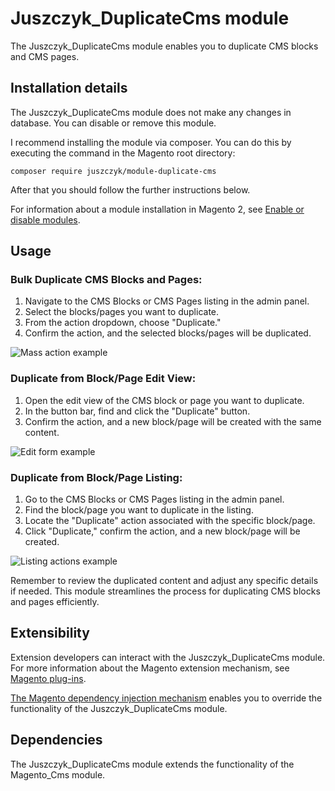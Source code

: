 # Juszczyk_DuplicateCms module

The Juszczyk_DuplicateCms module enables you to duplicate CMS blocks and CMS pages.

## Installation details

The Juszczyk_DuplicateCms module does not make any changes in database. You can disable or remove this module.

I recommend installing the module via composer. You can do this by executing the command in the Magento root directory:
```
composer require juszczyk/module-duplicate-cms
```

After that you should follow the further instructions below.

For information about a module installation in Magento 2, see [Enable or disable modules](https://experienceleague.adobe.com/docs/commerce-operations/installation-guide/tutorials/manage-modules.html).

## Usage

### Bulk Duplicate CMS Blocks and Pages:
1. Navigate to the CMS Blocks or CMS Pages listing in the admin panel.
2. Select the blocks/pages you want to duplicate.
3. From the action dropdown, choose "Duplicate."
4. Confirm the action, and the selected blocks/pages will be duplicated.

![Mass action example](https://github.com/bartoszjuszczyk/media/assets/128232518/7b7ceb9b-f27d-4037-bcea-c7321c059614)


### Duplicate from Block/Page Edit View:
1. Open the edit view of the CMS block or page you want to duplicate.
2. In the button bar, find and click the "Duplicate" button.
3. Confirm the action, and a new block/page will be created with the same content.

![Edit form example](https://github.com/bartoszjuszczyk/media/assets/128232518/39473c08-69ed-4a11-a1a4-77ab6f12b55d)


### Duplicate from Block/Page Listing:
1. Go to the CMS Blocks or CMS Pages listing in the admin panel.
2. Find the block/page you want to duplicate in the listing.
3. Locate the "Duplicate" action associated with the specific block/page.
4. Click "Duplicate," confirm the action, and a new block/page will be created.

![Listing actions example](https://github.com/bartoszjuszczyk/media/assets/128232518/f5b8cc8a-d14f-4bf5-815f-254294e21f32)

Remember to review the duplicated content and adjust any specific details if needed. This module streamlines the process for duplicating CMS blocks and pages efficiently.

## Extensibility

Extension developers can interact with the Juszczyk_DuplicateCms module. For more information about the Magento extension mechanism, see [Magento plug-ins](https://developer.adobe.com/commerce/php/development/components/plugins/).

[The Magento dependency injection mechanism](https://developer.adobe.com/commerce/php/development/components/dependency-injection/) enables you to override the functionality of the Juszczyk_DuplicateCms module.

## Dependencies

The Juszczyk_DuplicateCms module extends the functionality of the Magento_Cms module.

<!-- GitAds-Verify: PLKX2F6MCXN7TFQI529T5CFUJI897IQV -->
